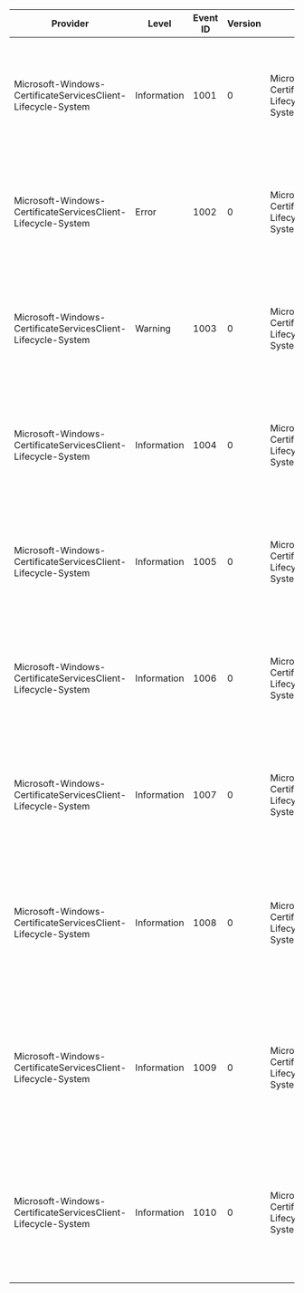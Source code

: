 Provider                                                      |  Level        |  Event ID  |  Version  |  Channel                                                                   |  Task  |  Opcode  |  Keyword  |  Message
--------------------------------------------------------------|---------------|------------|-----------|----------------------------------------------------------------------------|--------|----------|-----------|-------------------------------------------------------------------------------------------------------------------------
Microsoft-Windows-CertificateServicesClient-Lifecycle-System  |  Information  |  1001      |  0        |  Microsoft-Windows-CertificateServicesClient-Lifecycle-System/Operational  |        |          |           |  A certificate has been replaced. Please refer to the "Details" section for more information.
Microsoft-Windows-CertificateServicesClient-Lifecycle-System  |  Error        |  1002      |  0        |  Microsoft-Windows-CertificateServicesClient-Lifecycle-System/Operational  |        |          |           |  A certificate has expired. Please refer to the "Details" section for more information.
Microsoft-Windows-CertificateServicesClient-Lifecycle-System  |  Warning      |  1003      |  0        |  Microsoft-Windows-CertificateServicesClient-Lifecycle-System/Operational  |        |          |           |  A certificate is about to expire. Please refer to the "Details" section for more information.
Microsoft-Windows-CertificateServicesClient-Lifecycle-System  |  Information  |  1004      |  0        |  Microsoft-Windows-CertificateServicesClient-Lifecycle-System/Operational  |        |          |           |  A certificate has been deleted. Please refer to the "Details" section for more information.
Microsoft-Windows-CertificateServicesClient-Lifecycle-System  |  Information  |  1005      |  0        |  Microsoft-Windows-CertificateServicesClient-Lifecycle-System/Operational  |        |          |           |  A certificate has been archived. Please refer to the "Details" section for more information.
Microsoft-Windows-CertificateServicesClient-Lifecycle-System  |  Information  |  1006      |  0        |  Microsoft-Windows-CertificateServicesClient-Lifecycle-System/Operational  |        |          |           |  A new certificate has been installed. Please refer to the "Details" section for more information.
Microsoft-Windows-CertificateServicesClient-Lifecycle-System  |  Information  |  1007      |  0        |  Microsoft-Windows-CertificateServicesClient-Lifecycle-System/Operational  |        |          |           |  A certificate has been exported. Please refer to the "Details" section for more information.
Microsoft-Windows-CertificateServicesClient-Lifecycle-System  |  Information  |  1008      |  0        |  Microsoft-Windows-CertificateServicesClient-Lifecycle-System/Operational  |        |          |           |  A certificate has been associated with its private key. Please refer to the "Details" section for more information.
Microsoft-Windows-CertificateServicesClient-Lifecycle-System  |  Information  |  1009      |  0        |  Microsoft-Windows-CertificateServicesClient-Lifecycle-System/Operational  |        |          |           |  A certificate could not be associated with its private key. Please refer to the "Details" section for more information.
Microsoft-Windows-CertificateServicesClient-Lifecycle-System  |  Information  |  1010      |  0        |  Microsoft-Windows-CertificateServicesClient-Lifecycle-System/Operational  |        |          |           |  A certificate has been deleted from Active Directory. Please refer to the "Details" section for more information.
